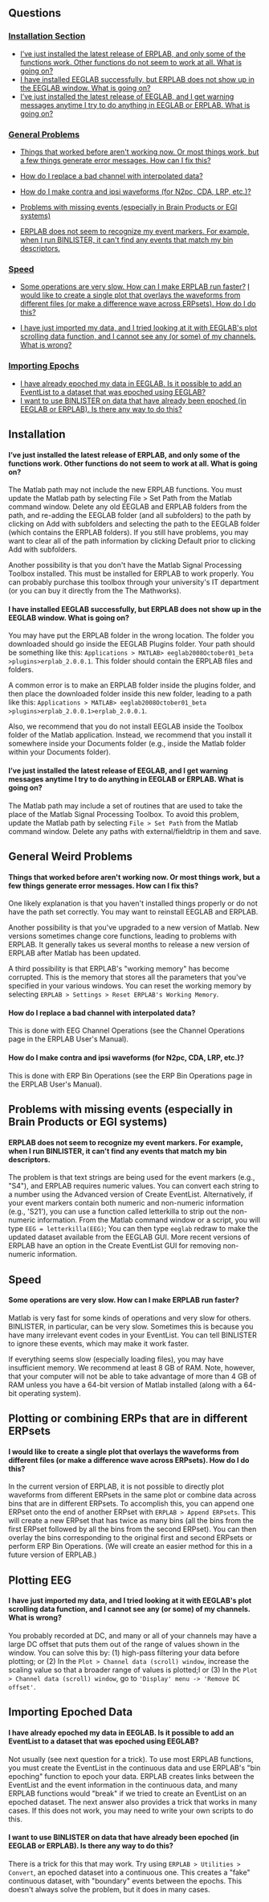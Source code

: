 ## Questions

### [Installation Section](https://github.com/lucklab/erplab/wiki/Troubleshooting-and-Frequently-Asked-Questions#installation)
* [I’ve just installed the latest release of ERPLAB, and only some of the functions work. Other functions do not seem to work at all. What is going on?](https://github.com/lucklab/erplab/wiki/Troubleshooting-and-Frequently-Asked-Questions#ive-just-installed-the-latest-release-of-erplab-and-only-some-of-the-functions-work--other-functions-do-not-seem-to-work-at-all--what-is-going-on)
* [I have installed EEGLAB successfully, but ERPLAB does not show up in the EEGLAB window. What is going on?](https://github.com/lucklab/erplab/wiki/Troubleshooting-and-Frequently-Asked-Questions#i-have-installed-eeglab-successfully-but-erplab-does-not-show-up-in-the-eeglab-window--what-is-going-on)
* [I’ve just installed the latest release of EEGLAB, and I get warning messages anytime I try to do anything in EEGLAB or ERPLAB. What is going on?](https://github.com/lucklab/erplab/wiki/Troubleshooting-and-Frequently-Asked-Questions#ive-just-installed-the-latest-release-of-eeglab-and-i-get-warning-messages-anytime-i-try-to-do-anything-in-eeglab-or-erplab--what-is-going-on)


### [General Problems](https://github.com/lucklab/erplab/wiki/Troubleshooting-and-Frequently-Asked-Questions#general-weird-problems)

* [Things that worked before aren't working now. Or most things work, but a few things generate error messages. How can I fix this?](https://github.com/lucklab/erplab/wiki/Troubleshooting-and-Frequently-Asked-Questions#things-that-worked-before-arent-working-now--or-most-things-work-but-a-few-things-generate-error-messages--how-can-i-fix-this)
* [How do I replace a bad channel with interpolated data?](https://github.com/lucklab/erplab/wiki/Troubleshooting-and-Frequently-Asked-Questions#how-do-i-replace-a-bad-channel-with-interpolated-data)
* [How do I make contra and ipsi waveforms (for N2pc, CDA, LRP, etc.)?](https://github.com/lucklab/erplab/wiki/Troubleshooting-and-Frequently-Asked-Questions#how-do-i-make-contra-and-ipsi-waveforms-for-n2pc-cda-lrp-etc)

* [Problems with missing events (especially in Brain Products or EGI systems)](https://github.com/lucklab/erplab/wiki/Troubleshooting-and-Frequently-Asked-Questions#problems-with-missing-events-especially-in-brain-products-or-egi-systems)

* [ERPLAB does not seem to recognize my event markers. For example, when I run BINLISTER, it can't find any events that match my bin descriptors.](https://github.com/lucklab/erplab/wiki/Troubleshooting-and-Frequently-Asked-Questions#erplab-does-not-seem-to-recognize-my-event-markers--for-example-when-i-run-binlister-it-cant-find-any-events-that-match-my-bin-descriptors)

### [Speed](https://github.com/lucklab/erplab/wiki/Troubleshooting-and-Frequently-Asked-Questions#speed)

* [Some operations are very slow. How can I make ERPLAB run faster?](https://github.com/lucklab/erplab/wiki/Troubleshooting-and-Frequently-Asked-Questions#some-operations-are-very-slow--how-can-i-make-erplab-run-faster)
[I would like to create a single plot that overlays the waveforms from different files (or make a difference wave across ERPsets). How do I do this?](https://github.com/lucklab/erplab/wiki/Troubleshooting-and-Frequently-Asked-Questions#i-would-like-to-create-a-single-plot-that-overlays-the-waveforms-from-different-files-or-make-a-difference-wave-across-erpsets--how-do-i-do-this)

* [I have just imported my data, and I tried looking at it with EEGLAB's plot scrolling data function, and I cannot see any (or some) of my channels. What is wrong?](https://github.com/lucklab/erplab/wiki/Troubleshooting-and-Frequently-Asked-Questions#i-have-just-imported-my-data-and-i-tried-looking-at-it-with-eeglabs-plot-scrolling-data-function-and-i-cannot-see-any-or-some-of-my-channels--what-is-wrong)

### [Importing Epochs](https://github.com/lucklab/erplab/wiki/Troubleshooting-and-Frequently-Asked-Questions#importing-epoched-data)
* [I have already epoched my data in EEGLAB. Is it possible to add an EventList to a dataset that was epoched using EEGLAB?](https://github.com/lucklab/erplab/wiki/Troubleshooting-and-Frequently-Asked-Questions#i-have-already-epoched-my-data-in-eeglab--is-it-possible-to-add-an-eventlist-to-a-dataset-that-was-epoched-using-eeglab)
* [I want to use BINLISTER on data that have already been epoched (in EEGLAB or ERPLAB). Is there any way to do this?](https://github.com/lucklab/erplab/wiki/Troubleshooting-and-Frequently-Asked-Questions#i-want-to-use-binlister-on-data-that-have-already-been-epoched-in-eeglab-or-erplab--is-there-any-way-to-do-this)


## Installation
#### I’ve just installed the latest release of ERPLAB, and only some of the functions work.  Other functions do not seem to work at all.  What is going on?

The Matlab path may not include the new ERPLAB functions. You must update the Matlab path by selecting File > Set Path from the Matlab command window.  Delete any old EEGLAB and ERPLAB folders from the path,  and re-adding the EEGLAB folder (and all subfolders) to the path by clicking on Add with subfolders and selecting the path to the EEGLAB folder (which contains the ERPLAB folders).  If you still have problems, you may want to clear all of the path information by clicking Default prior to clicking Add with subfolders.

Another possibility is that you don't have the Matlab Signal Processing Toolbox installed.  This must be installed for ERPLAB to work properly.  You can probably purchase this toolbox through your university's IT department (or you can buy it directly from the The Mathworks).


#### I have installed EEGLAB successfully, but ERPLAB does not show up in the EEGLAB window.  What is going on?

You may have put the ERPLAB folder in the wrong location.  The folder you downloaded should go inside the EEGLAB Plugins folder.  Your path should be something like this:
`Applications > MATLAB> eeglab2008October01_beta >plugins>erplab_2.0.0.1`.
This folder should contain the ERPLAB files and folders.

A common error is to make an ERPLAB folder inside the plugins folder, and then place the downloaded folder inside this new folder, leading to a path like this:
`Applications > MATLAB> eeglab2008October01_beta >plugins>erplab_2.0.0.1>erplab_2.0.0.1`.

Also, we recommend that you do not install EEGLAB inside the Toolbox folder of the Matlab application. Instead, we recommend that you install it somewhere inside your Documents folder (e.g., inside the Matlab folder within your Documents folder).


#### I’ve just installed the latest release of EEGLAB, and I get warning messages anytime I try to do anything in EEGLAB or ERPLAB.  What is going on?

The Matlab path may include a set of routines that are used to take the place of the Matlab Signal Processing Toolbox. To avoid this problem, update the Matlab path by selecting `File > Set Path` from the Matlab command window.  Delete any paths with external/fieldtrip in them and save.

## General Weird Problems
#### Things that worked before aren't working now.  Or most things work, but a few things generate error messages.  How can I fix this?

One likely explanation is that you haven't installed things properly or do not have the path set correctly.  You may want to reinstall EEGLAB and ERPLAB.

Another possibility is that you've upgraded to a new version of Matlab.  New versions sometimes change core functions, leading to problems with ERPLAB.  It generally takes us several months to release a new version of ERPLAB after Matlab has been updated.

A third possibility is that ERPLAB's "working memory" has become corrupted.  This is the memory that stores all the parameters that you've specified in your various windows.  You can reset the working memory by selecting `ERPLAB > Settings > Reset ERPLAB's Working Memory`.

#### How do I replace a bad channel with interpolated data?

This is done with EEG Channel Operations (see the Channel Operations page in the ERPLAB User's Manual).

#### How do I make contra and ipsi waveforms (for N2pc, CDA, LRP, etc.)?

This is done with ERP Bin Operations (see the ERP Bin Operations page in the ERPLAB User's Manual).

## Problems with missing events (especially in Brain Products or EGI systems)
#### ERPLAB does not seem to recognize my event markers.  For example, when I run BINLISTER, it can't find any events that match my bin descriptors.

The problem is that text strings are being used for the event markers (e.g., "S4"), and ERPLAB requires numeric values.  You can convert each string to a number using the Advanced version of Create EventList.  Alternatively, if your event markers contain both numeric and non-numeric information (e.g., 'S21'), you can use a function called letterkilla to strip out the non-numeric information. From the Matlab command window or a script, you will type `EEG = letterkilla(EEG)`; You can then type `eeglab` redraw to make the updated dataset available from the EEGLAB GUI.  More recent versions of ERPLAB have an option in the Create EventList GUI for removing non-numeric information.

## Speed
#### Some operations are very slow.  How can I make ERPLAB run faster?

Matlab is very fast for some kinds of operations and very slow for others.  BINLISTER, in particular, can be very slow.  Sometimes this is because you have many irrelevant event codes in your EventList.  You can tell BINLISTER to ignore these events, which may make it work faster.

If everything seems slow (especially loading files), you may have insufficient memory.   We recommend at least 8 GB of RAM. Note, however, that your computer will not be able to take advantage of more than 4 GB of RAM unless you have a 64-bit version of Matlab installed (along with a 64-bit operating system).

## Plotting or combining ERPs that are in different ERPsets
#### I would like to create a single plot that overlays the waveforms from different files (or make a difference wave across ERPsets).  How do I do this?

In the current version of ERPLAB, it is not possible to directly plot waveforms from different ERPsets in the same plot or combine data across bins that are in different ERPsets. To accomplish this, you can append one ERPset onto the end of another ERPset with `ERPLAB > Append ERPsets`.  This will create a new ERPset that has twice as many bins (all the bins from the first ERPset followed by all the bins from the second ERPset).  You can then overlay the bins corresponding to the original first and second ERPsets or perform ERP Bin Operations.  (We will create an easier method for this in a future version of ERPLAB.)

## Plotting EEG
#### I have just imported my data, and I tried looking at it with EEGLAB's plot scrolling data function, and I cannot see any (or some) of my channels.  What is wrong?

You probably recorded at DC, and many or all of your channels may have a large DC offset that puts them out of the range of values shown in the window.  You can solve this by: (1) high-pass filtering your data before plotting; or (2) In the `Plot > Channel data (scroll) window`, increase the scaling value so that a broader range of values is plotted;l or (3)  In the `Plot > Channel data (scroll) window`, go to ``'Display' menu -> 'Remove DC offset'``.

## Importing Epoched Data
#### I have already epoched my data in EEGLAB.  Is it possible to add an EventList to a dataset that was epoched using EEGLAB?

Not usually (see next question for a trick).  To use most ERPLAB functions, you must create the EventList in the continuous data and use ERPLAB's "bin epoching" function to epoch your data.  ERPLAB creates links between the EventList and the event information in the continuous data, and many ERPLAB functions would "break" if we tried to create an EventList on an epoched dataset.  The next answer also provides a trick that works in many cases.  If this does not work, you may need to write your own scripts to do this.

#### I want to use BINLISTER on data that have already been epoched (in EEGLAB or ERPLAB).  Is there any way to do this?

There is a trick for this that may work.  Try using `ERPLAB > Utilities > Convert`, an epoched dataset into a continuous one. This creates a "fake" continuous dataset, with "boundary" events between the epochs. This doesn't always solve the problem, but it does in many cases.
